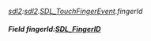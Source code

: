 _[sdl2](../../modules/sdl2/sdl2-module.md):[sdl2](../../modules/sdl2/sdl2-module.md).[SDL\_TouchFingerEvent](../../modules/sdl2/sdl2-sdl_touchfingerevent.md).fingerId_
##### Field fingerId:[SDL_FingerID](../../modules/sdl2/sdl2-sdl_fingerid.md)
